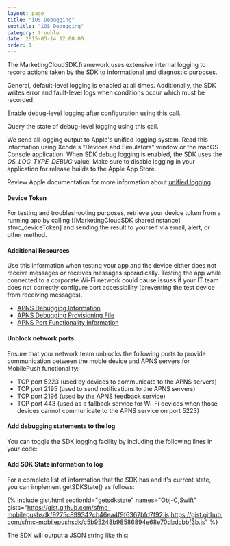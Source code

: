```yaml
---
layout: page
title: "iOS Debugging"
subtitle: "iOS Debugging"
category: trouble
date: 2015-05-14 12:00:00
order: 1
---
```

The MarketingCloudSDK.framework uses extensive internal logging to record actions taken by the SDK to informational and diagnostic purposes.

General, default-level logging is enabled at all times. Additionally, the SDK writes error and fault-level logs when conditions occur which must be recorded.

Enable debug-level logging after configuration using this call.

<script src="https://gist.github.com/sfmc-mobilepushsdk/e952d4f8272e3b926f7eaa20031359aa.js"></script>

<script src="https://gist.github.com/sfmc-mobilepushsdk/0bd9cdf402145e97136a222bbcad426d.js"></script>

Query the state of debug-level logging using this call.

<script src="https://gist.github.com/sfmc-mobilepushsdk/7670d9404859b1a758c775e1add602a9.js"></script>

<script src="https://gist.github.com/sfmc-mobilepushsdk/0663b6b494a586e86228b878673a97e5.js"></script>

We send all logging output to Apple's unified logging system. Read this information using Xcode's “Devices and Simulators” window or the macOS Console application. When SDK debug logging is enabled, the SDK uses the *OS_LOG_TYPE_DEBUG* value. Make sure to disable logging in your application for release builds to the Apple App Store.

Review Apple documentation for more information about [unified logging](https://developer.apple.com/documentation/os/logging?language=objc).

#### Device Token

For testing and troubleshooting purposes, retrieve your device token from a running app by calling [[MarketingCloudSDK sharedInstance] sfmc_deviceToken] and sending the result to yourself via email, alert, or other method.

#### Additional Resources

Use this information when testing your app and the device either does not receive messages or receives messages sporadically. Testing the app while connected to a corporate Wi-Fi network could cause issues if your IT team does not correctly configure port accessibility (preventing the test device from receiving messages).
<br/>

* <a href="https://developer.apple.com/library/ios/technotes/tn2265/_index.html" target="_blank">APNS Debugging Information</a>
* <a href="https://developer.apple.com/library/ios/technotes/tn2265/tn2265_PersistentConnectionLogging.zip" target="_blank">APNS Debugging Provisioning File</a>
* <a href="http://support.apple.com/kb/TS4264" target="_blank">APNS Port Functionality Information</a>

#### Unblock network ports

Ensure that your network team unblocks the following ports to provide communication between the moble device and APNS servers for MobilePush functionality:

* TCP port 5223 (used by devices to communicate to the APNS servers)
* TCP port 2195 (used to send notifications to the APNS servers)
* TCP port 2196 (used by the APNS feedback service)
* TCP port 443 (used as a fallback service for Wi-Fi devices when those devices cannot communicate to the APNS service on port 5223)

#### Add debugging statements to the log

You can toggle the SDK logging facility by including the following lines in your code:

<script src="https://gist.github.com/sfmc-mobilepushsdk/9d9f0a6e38f66e637871fcbdeffef9bb.js"></script>

<script src="https://gist.github.com/sfmc-mobilepushsdk/0e519d3566a62c340f4708464bda77ea.js"></script>

#### Add SDK State information to log

For a complete list of information that the SDK has and it's current state, you can implement getSDKState() as follows:

{% include gist.html sectionId="getsdkstate" names="Obj-C,Swift" gists="https://gist.github.com/sfmc-mobilepushsdk/9275c899342cb46ea4f9f6367bfd7f92.js,https://gist.github.com/sfmc-mobilepushsdk/c5b95248b98586894e68e70dbdcbbf3b.js" %}


The SDK will output a JSON string like this:

<script src="https://gist.github.com/sfmc-mobilepushsdk/7d1961dd86d5dbde2552293490257505.js"></script>
